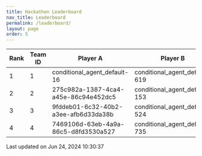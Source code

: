 ```yaml
---
title: Hackathon Leaderboard
nav_title: Leaderboard
permalink: /leaderboard/
layout: page
order: 5
---
```


|Rank            |Team ID         |Player A        |Player B        |Player C        |Total Score     |
|----------------|----------------|----------------|----------------|----------------|----------------|
|1               |1               |conditional_agent_default-16|conditional_agent_default-619|developer       |95.0            |
|2               |2               |275c982a-1387-4ca4-a45e-86c94e452dc5|conditional_agent_default-153|conditional_agent_default-367|95.0            |
|3               |3               |9fddeb01-6c32-40b2-a3ee-afb6d33da38b|conditional_agent_default-524|conditional_agent_default-767|95.0            |
|4               |4               |7469106d-63eb-4a9a-86c5-d8fd3530a527|conditional_agent_default-735|conditional_agent_default-801|95.0            |

Last updated on Jun 24, 2024 10:30:37